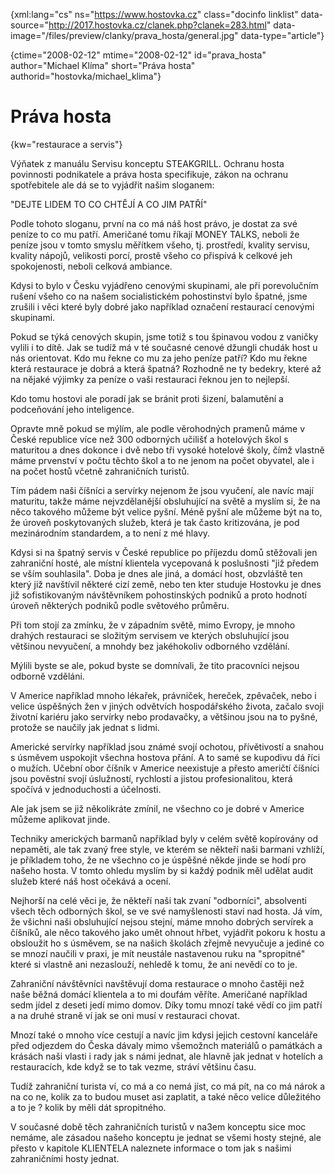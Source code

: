 
{xml:lang="cs" ns="https://www.hostovka.cz" class="docinfo linklist" data-source="http://2017.hostovka.cz/clanek.php?clanek=283.html" data-image="/files/preview/clanky/prava_hosta/general.jpg" data-type="article"}

{ctime="2008-02-12" mtime="2008-02-12" id="prava\_hosta" author="Michael Klíma" short="Práva hosta" authorid="hostovka/michael\_klima"}

# Práva hosta

<!-- generated attribute kw by user_udpatekw.sh on 2019-03-13, do not edit -->

{kw="restaurace a servis"}

V‎ýňatek z manuálu Servisu konceptu STEAKGRILL. Ochranu hosta povinnosti podnikatele a práva hosta specifikuje, zákon na ochranu spotřebitele ale dá se to vyjádřit našim sloganem:

"DEJTE LIDEM TO CO CHTĚJÍ A CO JIM PATŘÍ"

Podle tohoto sloganu, první na co má náš host právo, je dostat za své peníze to co mu patří. Američané tomu říkají MONEY TALKS, neboli že peníze jsou v tomto smyslu měřítkem všeho, tj. prostředí, kvality servisu, kvality nápojů, velikosti porcí, prostě všeho co přispívá k celkové jeh spokojenosti, neboli celková ambiance.

Kdysi to bylo v Česku vyjádřeno cenovými skupinami, ale při porevolučním rušení všeho co na našem socialistickém pohostinství bylo špatné, jsme zrušili i věci které byly dobré jako například označení restaurací cenovými skupinami.

Pokud se týká cenových skupin, jsme toti‎ž s tou špinavou vodou z vaničky vylili i to dítě. Jak se tudíž má v té současné cenové džungli chudák host u nás orientovat. Kdo mu řekne co mu za jeho peníze patří? Kdo mu řekne která restaurace je dobrá a která špatná? Rozhodně ne ty bedekry, které až na nějaké výjimky za peníze o vaši restauraci řeknou jen to nejlepší.

Kdo tomu hostovi ale poradí jak se bránit proti šizení, balamutění a podceňování jeho inteligence.

Opravte mně pokud se m‎ýlím, ale podle věrohodných pramenů máme v České republice více než 300 odborných učilišť a hotelových škol s maturitou a dnes dokonce i dvě nebo tři vysoké hotelové školy, čímž vlastně máme prvenství v počtu těchto škol a to ne jenom na počet obyvatel, ale i na počet hostů včetně zahraničních turistů.

Tím pádem naši číšníci a servírky nejenom že jsou vyučení, ale navíc mají maturitu, takže máme nejvzdělanější obsluhující na světě a myslím si, že na něco takového můžeme být velice pyšní. Méně pyšní ale můžeme být na to, že úroveň poskytovaných služeb, která je tak často kritizována, je pod mezinárodním standardem, a to není z mé hlavy.

Kdysi si na špatný servis v České republice po příjezdu domů stěžovali jen zahraniční hosté, ale místní klientela vycepovaná k poslušnosti "již předem se vším souhlasila". Doba je dnes ale jiná, a domácí host, obzvláště ten který již navštívil některé cizí země, nebo ten kter‎ studuje Hostovku je dnes již sofistikovaným návštěvníkem pohostinských podniků a proto hodnotí úroveň některých podniků podle světového průměru.

Při tom stojí za zmínku, že v západním světě, mimo Evropy, je mnoho drahých restauraci se složitým servisem ve kterých obsluhující jsou většinou nevyučení, a mnohdy bez jakéhokoliv odborného vzdělání.

Mýlili byste se ale, pokud byste se domnívali, že tito pracovníci nejsou odborně vzděláni.

V Americe například mnoho lékařek, právniček, hereček, zpěvaček, nebo i velice úspěšných žen v jiných odvětvích hospodářského života, začalo svoji životní kariéru jako servírky nebo prodavačky, a většinou jsou na to pyšné, protože se naučily jak jednat s lidmi.

Americké servírky například jsou známé svojí ochotou, přívětivostí a snahou s úsměvem uspokojit všechna hostova přání. A to samé se kupodivu dá říci o mužích. Učební obor číšník v Americe neexistuje a přesto američtí číšníci jsou pověstní svojí úslužností, rychlostí a jistou profesionalitou, která spočívá v jednoduchosti a účelnosti.

Ale jak jsem se již několikráte zmínil, ne všechno co je dobré v Americe můžeme aplikovat jinde.

Techniky amerických barmanů například byly v celém světě kopírovány od nepaměti, ale tak zvaný free style, ve kterém se někteří naši barmani vzhlíží, je příkladem toho, že ne všechno co je úspěšné někde jinde se hodí pro našeho hosta. V tomto ohledu myslím by si každý podnik měl udělat audit služeb které náš host očekává a ocení.

Nejhorší na celé věci je, že někteří naši tak zvaní "odborníci", absolventi všech těch odborných škol, se ve své namyšlenosti staví nad hosta. Já vím, že všichni naši obsluhující nejsou stejní, máme mnoho dobrých servírek a číšníků, ale něco takového jako umět ohnout hřbet, vyjádřit pokoru k hostu a obsloužit ho s úsměvem, se na našich školách zřejmě nevyučuje a jediné co se mnozí naučili v praxi, je mít neustále nastavenou ruku na "spropitné" které si vlastně ani nezaslouží, nehledě k tomu, že ani nevědí co to je.

Zahraniční návštěvníci navštěvují doma restaurace o mnoho častěji než naše běžná domácí klientela a to mi doufám věříte. Američané například sedm jídel z deseti jedí mimo domov. Díky tomu mnozí také vědí co jim patří a na druhé straně ví jak se oni musí v restauraci chovat.

Mnozí také o mnoho více cestují a navíc jim kdysi jejich cestovní kanceláře před odjezdem do Česka dávaly mimo všemožn‎ch materiálů o památkách a krásách naši vlasti i rady jak s námi jednat, ale hlavně jak jednat v hotelích a restauracích, kde když se to tak vezme, stráví většinu času.

Tudíž zahraniční turista ví, co má a co nemá jíst, co má pít, na co má nárok a na co ne, kolik za to budou muset asi zaplatit, a také něco velice důležitého a to je ? kolik by měli dát spropitného.

V současné době těch zahraničních turistů v na3em konceptu sice moc nemáme, ale zásadou našeho konceptu je jednat se všemi hosty stejné, ale přesto v kapitole KLIENTELA naleznete informace o tom jak s našimi zahraničními hosty jednat.

